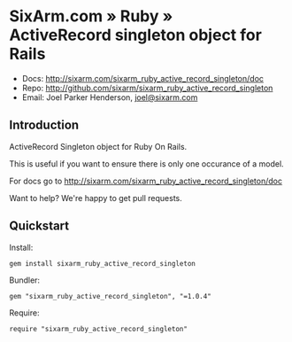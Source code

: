 # SixArm.com » Ruby » <br> ActiveRecord singleton object for Rails

* Docs: <http://sixarm.com/sixarm_ruby_active_record_singleton/doc>
* Repo: <http://github.com/sixarm/sixarm_ruby_active_record_singleton>
* Email: Joel Parker Henderson, <joel@sixarm.com>


## Introduction

ActiveRecord Singleton object for Ruby On Rails.

This is useful if you want to ensure there is only one occurance of a model.

For docs go to <http://sixarm.com/sixarm_ruby_active_record_singleton/doc>

Want to help? We're happy to get pull requests.


## Quickstart

Install:

    gem install sixarm_ruby_active_record_singleton

Bundler:

    gem "sixarm_ruby_active_record_singleton", "=1.0.4"

Require:

    require "sixarm_ruby_active_record_singleton"

